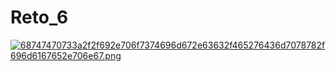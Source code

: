 # Reto_6

[![68747470733a2f2f692e706f7374696d672e63632f465276436d7078782f696d6167652e706e67.png](https://i.postimg.cc/wBTZYV1F/68747470733a2f2f692e706f7374696d672e63632f465276436d7078782f696d6167652e706e67.png)](https://postimg.cc/HrRBQb47)
